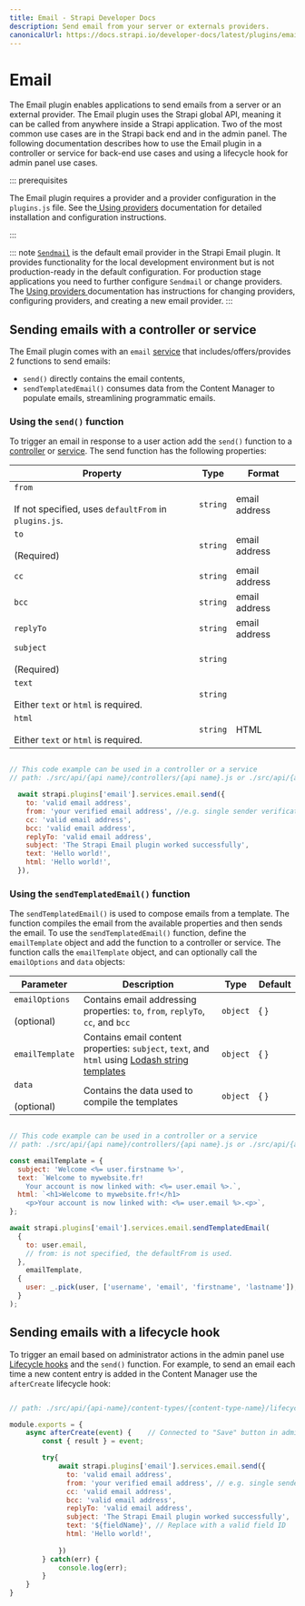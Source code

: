 ```yaml
---
title: Email - Strapi Developer Docs
description: Send email from your server or externals providers.
canonicalUrl: https://docs.strapi.io/developer-docs/latest/plugins/email.html
---
```


# Email

The Email plugin enables applications to send emails from a server or an external provider. The Email plugin uses the Strapi global API, meaning it can be called from anywhere inside a Strapi application. Two of the most common use cases are in the Strapi back end and in the admin panel. The following documentation describes how to use the Email plugin in a controller or service for back-end use cases and using a lifecycle hook for admin panel use cases.

::: prerequisites

The Email plugin requires a provider and a provider configuration in the `plugins.js` file. See the[ Using providers](/developer-docs/latest/development/using-providers.md) documentation for detailed installation and configuration instructions. <!--NOTE: update name/link to match final Providers page name/link-->

:::

::: note
[`Sendmail`](https://www.npmjs.com/package/sendmail) is the default email provider in the Strapi Email plugin. It provides functionality for the local development environment but is not production-ready in the default configuration. For production stage applications you need to further configure `Sendmail` or change providers. The [Using providers ](/developer-docs/latest/development/using-providers.md)documentation has instructions for changing providers, configuring providers, and creating a new email provider.
:::

## Sending emails with a controller or service

The Email plugin comes with an `email` [service](/developer-docs/latest/development/backend-customization/services.md#services) that includes/offers/provides 2 functions to send emails:
* `send()` directly contains the email contents, 
* `sendTemplatedEmail()` consumes data from the Content Manager to populate emails, streamlining programmatic emails.

### Using the `send()` function

To trigger an email in response to a user action add the `send()` function to a [controller](/developer-docs/latest/development/backend-customization/controllers.md) or [service](/developer-docs/latest/development/backend-customization/services.md). The send function has the following properties:

| Property                                                             | Type     | Format        |
|----------------------------------------------------------------------|----------|---------------|
| `from` <br><br>If not specified, uses `defaultFrom` in `plugins.js`. | `string` | email address |
| `to` <br><br>(Required)                                              | `string` | email address |
| `cc`                                                                 | `string` | email address |
| `bcc`                                                                | `string` | email address |
| `replyTo`                                                            | `string` | email address |
| `subject` <br><br>(Required)                                         | `string` |               |
| `text` <br><br>Either `text` or `html` is required.                  | `string` |               |
| `html` <br><br>Either `text` or `html` is required.                  | `string` | HTML          |







```js

// This code example can be used in a controller or a service
// path: ./src/api/{api name}/controllers/{api name}.js or ./src/api/{api name}/services/{api name}.js 

  await strapi.plugins['email'].services.email.send({
    to: 'valid email address',
    from: 'your verified email address', //e.g. single sender verification in SendGrid
    cc: 'valid email address',
    bcc: 'valid email address',
    replyTo: 'valid email address',
    subject: 'The Strapi Email plugin worked successfully',
    text: 'Hello world!',
    html: 'Hello world!',
  }),
```

### Using the `sendTemplatedEmail()` function

The `sendTemplatedEmail()` is used to compose emails from a template. The function compiles the email from the available properties and then sends the email. To use the `sendTemplatedEmail()` function, define the `emailTemplate` object and add the function to a controller or service. The function calls the `emailTemplate` object, and can optionally call the `emailOptions` and `data` objects:

<!--NOTE TO SELF: reformat the table for the 'optional' addition-->

| Parameter       | Description                                                                                                                                | Type     | Default |
|-----------------|--------------------------------------------------------------------------------------------------------------------------------------------|----------|---------|
| `emailOptions` <br><br>(optional) | Contains email addressing properties: `to`, `from`, `replyTo`, `cc`, and `bcc`                                                             | `object` | { }      |
| `emailTemplate` | Contains email content properties: `subject`, `text`, and `html` using [Lodash string templates](https://lodash.com/docs/4.17.15#template) | `object` | { }      |
| `data`  <br><br>(optional)          | Contains the data used to compile the templates                                                                                            | `object` | { }      |

```js

// This code example can be used in a controller or a service
// path: ./src/api/{api name}/controllers/{api name}.js or ./src/api/{api name}/services/{api name}.js 

const emailTemplate = {
  subject: 'Welcome <%= user.firstname %>',
  text: `Welcome to mywebsite.fr!
    Your account is now linked with: <%= user.email %>.`,
  html: `<h1>Welcome to mywebsite.fr!</h1>
    <p>Your account is now linked with: <%= user.email %>.<p>`,
};

await strapi.plugins['email'].services.email.sendTemplatedEmail(
  {
    to: user.email,
    // from: is not specified, the defaultFrom is used.
  },
    emailTemplate,
  {
    user: _.pick(user, ['username', 'email', 'firstname', 'lastname']),
  }
);
```

## Sending emails with a lifecycle hook

 To trigger an email based on administrator actions in the admin panel use [Lifecycle hooks](/developer-docs/latest/development/backend-customization/models.md#lifecycle-hooks) and the `send()` function. For example, to send an email each time a new content entry is added in the Content Manager use the `afterCreate` lifecycle hook:

```js

// path: ./src/api/{api-name}/content-types/{content-type-name}/lifecycles.js

module.exports = {
    async afterCreate(event) {    // Connected to "Save" button in admin panel
        const { result } = event;

        try{
            await strapi.plugins['email'].services.email.send({
              to: 'valid email address',
              from: 'your verified email address', // e.g. single sender verification in SendGrid
              cc: 'valid email address',
              bcc: 'valid email address',
              replyTo: 'valid email address',
              subject: 'The Strapi Email plugin worked successfully',
              text: '${fieldName}', // Replace with a valid field ID
              html: 'Hello world!', 
                
            })
        } catch(err) {
            console.log(err);
        }
    }
}
```
